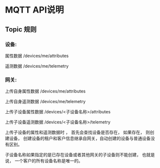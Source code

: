 # MQTT API说明

## Topic 规则

### 设备:

属性数据   /devices/me/attributes

遥测数据  /devices/me/telemetry



### 网关:

上传自身属性数据   /devices/me/attributes

上传自身遥测数据  /devices/me/telemetry

上传子设备属性数据   /devices/<子设备名称>/attributes

上传子设备遥测数据  /devices/<子设备名称>/telemetry

上传子设备的属性和遥测数据时 ， 首先会查找设备是否存在， 如果存在， 则创建设备， 创建设备的租户和客户信息继承自网关，自动创建的设备与普通设备没有区别。

子设备名称如果指定的是已存在设备或者其他网关的子设备则不能创建， 也就是说， 一个客户的所有设备名称是唯一的。 

## 

